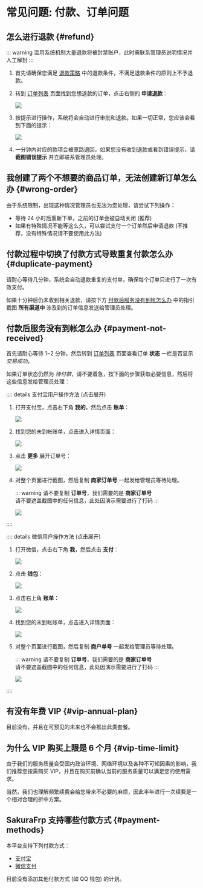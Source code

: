 # 常见问题: 付款、订单问题

## 怎么进行退款 {#refund}

::: warning
滥用系统机制大量退款将被封禁账户，此时需联系管理员说明情况并人工解封
:::

1. 首先请确保您满足 [退款策略](https://www.natfrp.com/policy/refund) 中的退款条件，不满足退款条件的原则上不予退款。

2. 转到 [订单列表](https://www.natfrp.com/purchase/list) 页面找到您想退款的订单，点击右侧的 **申请退款**：

   ![](./_images/payment-refund-0.png)

3. 按提示进行操作，系统将会自动进行审批和退款。如果一切正常，您应该会看到下面的提示：

   ![](./_images/payment-refund-1.png)

4. 一分钟内对应的款项会被原路退回，如果您没有收到退款或看到错误提示，请 **截图错误提示** 并立即联系管理员处理。

## 我创建了两个不想要的商品订单，无法创建新订单怎么办 {#wrong-order}

由于系统限制，出现这种情况管理员也无法为您处理，请尝试下列操作：

- 等待 24 小时后重新下单，之前的订单会被自动关闭 (推荐)
- 如果有特殊情况不能等这么久，可以尝试支付一个订单然后申请退款 (不推荐，没有特殊情况请不要使用此方法)

## 付款过程中切换了付款方式导致重复付款怎么办 {#duplicate-payment}

请耐心等待几分钟，系统会自动退款重复的支付单，确保每个订单只进行了一次有效支付。

如果十分钟后仍未收到相关退款，请按下方 [付款后服务没有到帐怎么办](#payment-not-received) 中的指引截图 **所有渠道中** 涉及到的订单信息发送给管理员处理。

## 付款后服务没有到帐怎么办 {#payment-not-received}

首先请耐心等待 1~2 分钟，然后转到 [订单列表](https://www.natfrp.com/purchase/list) 页面查看订单 **状态** 一栏是否显示 *交易成功*。

如果订单状态仍然为 *待付款*，请不要着急，按下面的步骤获取必要信息，然后将这些信息发给管理员处理：

:::: details 支付宝用户操作方法 (点击展开)

1. 打开支付宝，点击右下角 **我的**，然后点击 **账单**：

   ![](./_images/payment-recover-alipay-0.png)

2. 找到您的未到帐账单，点击进入详情页面：

   ![](./_images/payment-recover-alipay-1.png)

3. 点击 **更多** 展开订单号：

   ![](./_images/payment-recover-alipay-2.png)

4. 对整个页面进行截图，然后复制 **商家订单号** 一起发给管理员等待处理。

   ::: warning
   请不要复制 **订单号**，我们需要的是 **商家订单号**  
   请不要遮盖截图中的任何信息，此处因演示需要进行了打码
   :::

   ![](./_images/payment-recover-alipay-3.png)

::::

:::: details 微信用户操作方法 (点击展开)

1. 打开微信，点击右下角 **我**，然后点击 **支付**：

   ![](./_images/payment-recover-wechat-0.png)

2. 点击 **钱包**：

   ![](./_images/payment-recover-wechat-1.png)

3. 点击右上角 **账单**：

   ![](./_images/payment-recover-wechat-2.png)

4. 找到您的未到帐账单，点击进入详情页面：

   ![](./_images/payment-recover-wechat-3.png)

5. 对整个页面进行截图，然后复制 **商户单号** 一起发给管理员等待处理。

   ::: warning
   请不要复制 **订单号**，我们需要的是 **商家订单号**  
   请不要遮盖截图中的任何信息，此处因演示需要进行了打码
   :::

   ![](./_images/payment-recover-wechat-4.png)

::::

## 有没有年费 VIP {#vip-annual-plan}

目前没有，并且在可预见的未来也不会推出此类套餐。

## 为什么 VIP 购买上限是 6 个月 {#vip-time-limit}

由于我们的服务质量会受国内政治环境、网络环境以及各种不可知因素的影响，我们推荐您按需购买 VIP，并且在购买前确认当前的服务质量可以满足您的使用需求。

当然，我们也理解频繁续费会给您带来不必要的麻烦，因此半年进行一次续费是一个相对合理的折中方案。

## SakuraFrp 支持哪些付款方式 {#payment-methods}

本平台支持下列付款方式：

- [支付宝](https://www.alipay.com/)
- [微信支付](https://pay.weixin.qq.com/)

目前没有添加其他付款方式 (如 QQ 钱包) 的计划。
